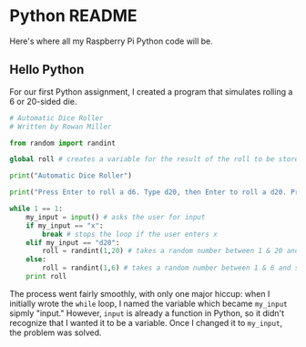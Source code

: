 # Python README

Here's where all my Raspberry Pi Python code will be.

## Hello Python

For our first Python assignment, I created a program that simulates rolling a 6 or 20-sided die. 

```Python
# Automatic Dice Roller
# Written by Rowan Miller

from random import randint

global roll # creates a variable for the result of the roll to be stored in

print("Automatic Dice Roller")

print("Press Enter to roll a d6. Type d20, then Enter to roll a d20. Press x, then Enter to quit.")

while 1 == 1:
	my_input = input() # asks the user for input
	if my_input == "x":
		break # stops the loop if the user enters x
	elif my_input == "d20":
		roll = randint(1,20) # takes a random number between 1 & 20 and saves it as the result of the roll.
	else:
		roll = randint(1,6) # takes a random number between 1 & 6 and saves it as the result of the roll.
	print roll
```

The process went fairly smoothly, with only one major hiccup: when I initially wrote the `while` loop, I named the variable which became `my_input` sipmly "input." However, `input` is already a function in Python, so it didn't recognize that I wanted it to be a variable. Once I changed it to `my_input`, the problem was solved.
